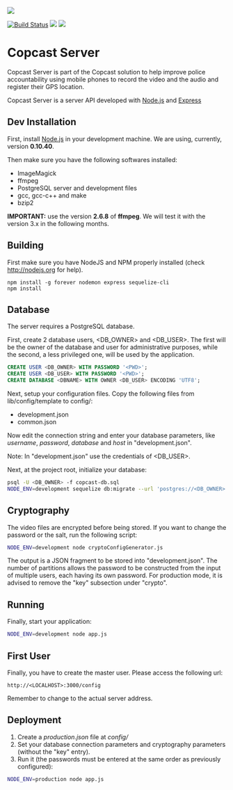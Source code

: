 <a href="https://zenhub.io"><img src="https://raw.githubusercontent.com/ZenHubIO/support/master/zenhub-badge.png"></a>

[![Build Status](https://travis-ci.org/igarape/copcast-server.svg?branch=develop)](https://travis-ci.org/igarape/copcast-server)
<a href="https://codeclimate.com/github/igarape/copcast-server"><img src="https://codeclimate.com/github/igarape/copcast-server/badges/gpa.svg" /></a>
<a href="https://codeclimate.com/github/igarape/copcast-server/coverage"><img src="https://codeclimate.com/github/igarape/copcast-server/badges/coverage.svg" /></a>

Copcast Server
===========

Copcast Server is part of the Copcast solution to help improve police accountability using mobile phones to record the video and the audio and register their GPS location.

Copcast Server is a server API developed with <a href="https://nodejs.org">Node.js</a> and <a href="http://expressjs.com">Express</a>


## Dev Installation

First, install <a href="https://nodejs.org">Node.js</a> in your development machine. We are using, currently, version <b>0.10.40</b>.

Then make sure you have the following softwares installed:

   * ImageMagick
   * ffmpeg
   * PostgreSQL server and development files
   * gcc, gcc-c++ and make
   * bzip2


<b>IMPORTANT:</b>
use the version <b>2.6.8</b> of <b>ffmpeg</b>. We will test it with the version 3.x in the following months.

## Building

First make sure you have NodeJS and NPM properly installed (check http://nodejs.org for help).

```
npm install -g forever nodemon express sequelize-cli
npm install
```


## Database

The server requires a PostgreSQL database.

First, create 2 database users, <DB_OWNER> and <DB_USER>.
The first will be the owner of the database and user for administrative purposes, while the second, a less privileged one, will be used by the application.

```sql
CREATE USER <DB_OWNER> WITH PASSWORD '<PWD>';
CREATE USER <DB_USER> WITH PASSWORD '<PWD>';
CREATE DATABASE <DBNAME> WITH OWNER <DB_USER> ENCODING 'UTF8';
```

Next, setup your configuration files. Copy the following files from lib/config/template to config/:

   * development.json
   * common.json

Now edit the connection string and enter your database parameters, like _username_, _password_, _database_ and _host_ in "development.json".

Note: In "development.json" use the credentials of <DB_USER>.

Next, at the project root, initialize your database:

```sh
psql -U <DB_OWNER> -f copcast-db.sql
NODE_ENV=development sequelize db:migrate --url 'postgres://<DB_OWNER>:<PWD>@<HOST>:5432/<DBNAME>'
```

## Cryptography

The video files are encrypted before being stored. If you want to change the password or the salt, run the following script:

```sh
NODE_ENV=development node cryptoConfigGenerator.js
```

The output is a JSON fragment to be stored into "development.json".
The number of partitions allows the password to be constructed from the input of multiple users, each having its own password.
For production mode, it is advised to remove the "key" subsection under "crypto".

## Running

Finally, start your application:

```sh
NODE_ENV=development node app.js
```

## First User

Finally, you have to create the master user.
Please access the following url:

```
http://<LOCALHOST>:3000/config
```

Remember to change <LOCALHOST> to the actual server address.

## Deployment

1. Create a _production.json_ file at _config/_
2. Set your database connection parameters and cryptography parameters (without the "key" entry).
3. Run it (the passwords must be entered at the same order as previously configured):

```sh
NODE_ENV=production node app.js
```
